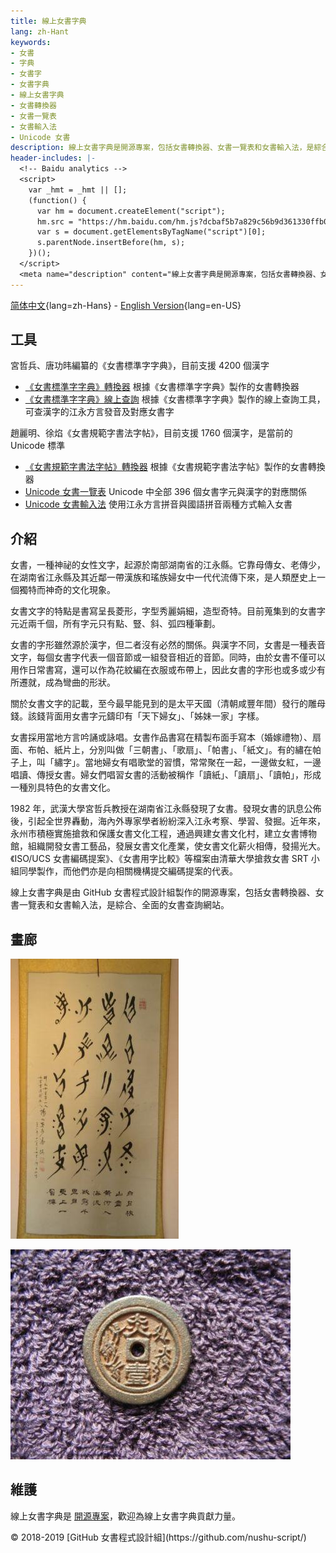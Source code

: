 ```yaml
---
title: 線上女書字典
lang: zh-Hant
keywords:
- 女書
- 字典
- 女書字
- 女書字典
- 線上女書字典
- 女書轉換器
- 女書一覽表
- 女書輸入法
- Unicode 女書
description: 線上女書字典是開源專案，包括女書轉換器、女書一覽表和女書輸入法，是綜合、全面的女書查詢網站。
header-includes: |-
  <!-- Baidu analytics -->
  <script>
    var _hmt = _hmt || [];
    (function() {
      var hm = document.createElement("script");
      hm.src = "https://hm.baidu.com/hm.js?dcbaf5b7a829c56b9d361330ffb0a26e";
      var s = document.getElementsByTagName("script")[0]; 
      s.parentNode.insertBefore(hm, s);
    })();
  </script>
  <meta name="description" content="線上女書字典是開源專案，包括女書轉換器、女書一覽表和女書輸入法，是綜合、全面的女書查詢網站。" />
---
```


[简体中文](./){lang=zh-Hans} - [English Version](index-en.html){lang=en-US}

## 工具

宮哲兵、唐功𬀩編纂的《女書標準字字典》，目前支援 4200 個漢字

* [《女書標準字字典》轉換器](nsbzz/) 根據《女書標準字字典》製作的女書轉換器
* [《女書標準字字典》線上查詢](nsbzz/dict/) 根據《女書標準字字典》製作的線上查詢工具，可查漢字的江永方言發音及對應女書字

趙麗明、徐焰《女書規範字書法字帖》，目前支援 1760 個漢字，是當前的 Unicode 標準

* [《女書規範字書法字帖》轉換器](unicode/) 根據《女書規範字書法字帖》製作的女書轉換器
* [Unicode 女書一覽表](https://github.com/nushu-script/unicode_nushu/blob/master/data.csv) Unicode 中全部 396 個女書字元與漢字的對應關係
* [Unicode 女書輸入法](https://github.com/nushu-script/rime-unicode_nushu) 使用江永方言拼音與國語拼音兩種方式輸入女書

## 介紹

女書，一種神祕的女性文字，起源於南部湖南省的江永縣。它靠母傳女、老傳少，在湖南省江永縣及其近鄰一帶漢族和瑤族婦女中一代代流傳下來，是人類歷史上一個獨特而神奇的文化現象。

女書文字的特點是書寫呈長菱形，字型秀麗娟細，造型奇特。目前蒐集到的女書字元近兩千個，所有字元只有點、豎、斜、弧四種筆劃。

女書的字形雖然源於漢字，但二者沒有必然的關係。與漢字不同，女書是一種表音文字，每個女書字代表一個音節或一組發音相近的音節。同時，由於女書不僅可以用作日常書寫，還可以作為花紋編在衣服或布帶上，因此女書的字形也或多或少有所遷就，成為彎曲的形狀。

關於女書文字的記載，至今最早能見到的是太平天國（清朝咸豐年間）發行的雕母錢。該錢背面用女書字元鑄印有「天下婦女」、「姊妹一家」字樣。

女書採用當地方言吟誦或詠唱。女書作品書寫在精製布面手寫本（婚嫁禮物）、扇面、布帕、紙片上，分別叫做「三朝書」、「歌扇」、「帕書」、「紙文」。有的繡在帕子上，叫「繡字」。當地婦女有唱歌堂的習慣，常常聚在一起，一邊做女紅，一邊唱讀、傳授女書。婦女們唱習女書的活動被稱作「讀紙」、「讀扇」、「讀帕」，形成一種別具特色的女書文化。

1982 年，武漢大學宮哲兵教授在湖南省江永縣發現了女書。發現女書的訊息公佈後，引起全世界轟動，海內外專家學者紛紛深入江永考察、學習、發掘。近年來，永州市積極實施搶救和保護女書文化工程，通過興建女書文化村，建立女書博物館，組織開發女書工藝品，發展女書文化產業，使女書文化薪火相傳，發揚光大。《ISO/UCS 女書編碼提案》、《女書用字比較》等檔案由清華大學搶救女書 SRT 小組同學製作，而他們亦是向相關機構提交編碼提案的代表。

線上女書字典是由 GitHub 女書程式設計組製作的開源專案，包括女書轉換器、女書一覽表和女書輸入法，是綜合、全面的女書查詢網站。

## 畫廊

![[女書作品](http://photo.blog.sina.com.cn/photo/1368797710/5196320ege1f91cd284d1)](index.files/calligraphy.jpg)

![[刻有女書的雕母錢](http://blog.sina.com.cn/s/blog_ad72d50a0102x0ec.html)](index.files/coin.jpg)

## 維護

線上女書字典是 [開源專案](https://github.com/nushu-script/)，歡迎為線上女書字典貢獻力量。

<footer lang="en-US">
<p>&copy; 2018-2019 [GitHub 女書程式設計組](https://github.com/nushu-script/)</p>
</footer>
